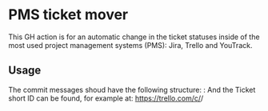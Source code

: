 # PMS ticket mover

This GH action is for an automatic change in the ticket statuses inside of the most used project management systems (PMS): Jira, Trello and YouTrack.

## Usage
The commit messages shoud have the following structure:
<TicketShortID>: <Commit description>
And the Ticket short ID can be found, for example at:
https://trello.com/c/<TicketShortId>/<Title slug>
In the workflow definition:
``` yaml
steps:
    - name: move_ticket
      uses: github.com/oadiazp/pms_ticket_mover@master
      with:
        pms: trello # The PMS that you want to use
        desired_status: 5fb1913148595a037c1817ad # Destination Trello list ID you can get it from Trello API
        trello_token: "${{ secrets.TRELLO_TOKEN }}" # Trello token: https://trello.com/app-key
        trello_app_key: "${{ secrets.TRELLO_APP_KEY }}" # Trello App Key: https://trello.com/app-key
```
To use it with YouTrack
``` yaml
steps:
    - name: move_ticket
      uses: github.com/oadiazp/pms_ticket_mover@master
      with:
        pms: youtrack # The PMS that you want to use
        desired_status: Done 
        youtrack_token: "${{ secrets.YOUTRACK_TOKEN }}" # Trello token: https://trello.com/app-key
        youtrack_base_url: https://<youtrack URL>/youtrack
```
